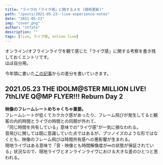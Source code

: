 ```yaml
---
title: "ライヴの「ライヴ感」に関するメモ (随時更新)"
path: "/posts/2021-05-23--live-experience-notes"
date: "2021-05-23"
img: "cover.png"
author: "stfate"
description: ""
tags: [live, ライブ感, online live]
---
```

<style type="text/css">
<!--
p {white-space: pre-wrap};
-->
</style>

オンライン/オフラインライヴを観て感じた「ライヴ感」に関する考察を書き残しておくエントリです。
ほぼ自分用。

今年頭に書いた[この記事](https://stfate.net/online-live-column/)からの差分を書いていきます。

## 2021.05.23 THE IDOLM@STER MILLION LIVE! 7thLIVE Q@MP FLYER!!! Reburn Day 2

**映像のフレームレートめちゃくちゃ重要。**
フレームレートが低くてカクカク感があったり、フレーム飛びが発生してると観客の内的時間とライヴの時間との同期が外れて、
「同じ時間を共有している」意味での"ライヴ感"が一気に損なわれる。
音飛びに関しては既に意識していた点ではあるが、プツノイズのような形ではなくとも、映像のフレーム飛びは時間共有感への悪影響が生まれる。
現地ライヴはある意味で「音・映像とも時間解像度が∞の状態が保証されている」状況なので、現地ライヴとオンラインライヴにおける大きな差のひとつと思われる。
